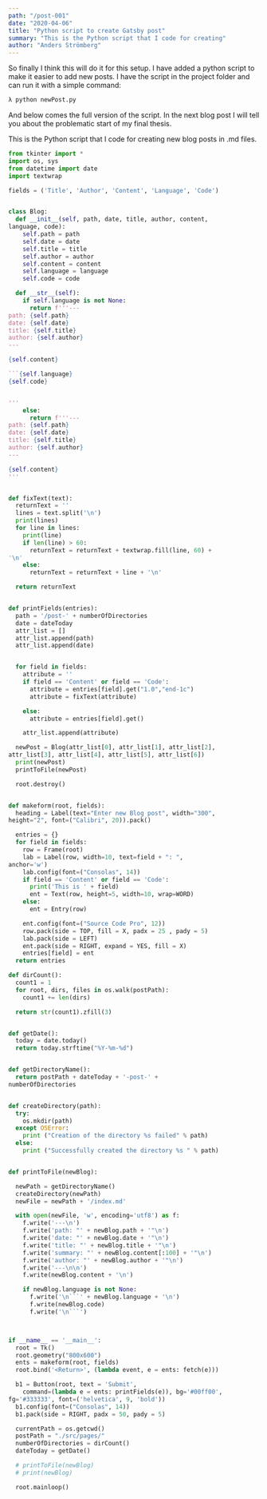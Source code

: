 ```yaml
---
path: "/post-001"
date: "2020-04-06"
title: "Python script to create Gatsby post"
summary: "This is the Python script that I code for creating"
author: "Anders Strömberg"
---
```


So finally I think this will do it for this setup. I have added a python script
to make it easier to add new posts. I have the script in the project folder
and can run it with a simple command:

```Python
λ python newPost.py
```

And below comes the full version of the script. In the next blog post I will tell you about the problematic start of my final thesis.

This is the Python script that I code for creating new blog posts in .md files.

```Python
from tkinter import *
import os, sys
from datetime import date
import textwrap

fields = ('Title', 'Author', 'Content', 'Language', 'Code')


class Blog:
  def __init__(self, path, date, title, author, content,
language, code):
    self.path = path
    self.date = date
    self.title = title
    self.author = author
    self.content = content
    self.language = language
    self.code = code

  def __str__(self):
    if self.language is not None:
      return f'''---
path: {self.path}
date: {self.date}
title: {self.title}
author: {self.author}
---

{self.content}

```{self.language}
{self.code}


'''
    else:
      return f'''---
path: {self.path}
date: {self.date}
title: {self.title}
author: {self.author}
---

{self.content}
'''


def fixText(text):
  returnText = ''
  lines = text.split('\n')
  print(lines)
  for line in lines:
    print(line)
    if len(line) > 60:
      returnText = returnText + textwrap.fill(line, 60) +
'\n'
    else:
      returnText = returnText + line + '\n'

  return returnText


def printFields(entries):
  path = '/post-' + numberOfDirectories
  date = dateToday
  attr_list = []
  attr_list.append(path)
  attr_list.append(date)


  for field in fields:
    attribute = ''
    if field == 'Content' or field == 'Code':
      attribute = entries[field].get("1.0","end-1c")
      attribute = fixText(attribute)

    else:
      attribute = entries[field].get()

    attr_list.append(attribute)

  newPost = Blog(attr_list[0], attr_list[1], attr_list[2],
attr_list[3], attr_list[4], attr_list[5], attr_list[6])
  print(newPost)
  printToFile(newPost)

  root.destroy()


def makeform(root, fields):
  heading = Label(text="Enter new Blog post", width="300",
height="2", font=("Calibri", 20)).pack()

  entries = {}
  for field in fields:
    row = Frame(root)
    lab = Label(row, width=10, text=field + ": ",
anchor='w')
    lab.config(font=("Consolas", 14))
    if field == 'Content' or field == 'Code':
      print('This is ' + field)
      ent = Text(row, height=5, width=10, wrap=WORD)
    else:
      ent = Entry(row)

    ent.config(font=("Source Code Pro", 12))
    row.pack(side = TOP, fill = X, padx = 25 , pady = 5)
    lab.pack(side = LEFT)
    ent.pack(side = RIGHT, expand = YES, fill = X)
    entries[field] = ent
  return entries

def dirCount():
  count1 = 1
  for root, dirs, files in os.walk(postPath):
    count1 += len(dirs)

  return str(count1).zfill(3)


def getDate():
  today = date.today()
  return today.strftime("%Y-%m-%d")


def getDirectoryName():
  return postPath + dateToday + '-post-' +
numberOfDirectories


def createDirectory(path):
  try:
    os.mkdir(path)
  except OSError:
    print ("Creation of the directory %s failed" % path)
  else:
    print ("Successfully created the directory %s " % path)


def printToFile(newBlog):

  newPath = getDirectoryName()
  createDirectory(newPath)
  newFile = newPath + '/index.md'

  with open(newFile, 'w', encoding='utf8') as f:
    f.write('---\n')
    f.write('path: "' + newBlog.path + '"\n')
    f.write('date: "' + newBlog.date + '"\n')
    f.write('title: "' + newBlog.title + '"\n')
    f.write('summary: "' + newBlog.content[:100] + '"\n')
    f.write('author: "' + newBlog.author + '"\n')
    f.write('---\n\n')
    f.write(newBlog.content + '\n')

    if newBlog.language is not None:
      f.write('\n```' + newBlog.language + '\n')
      f.write(newBlog.code)
      f.write('\n```')



if __name__ == '__main__':
  root = Tk()
  root.geometry("800x600")
  ents = makeform(root, fields)
  root.bind('<Return>', (lambda event, e = ents: fetch(e)))

  b1 = Button(root, text = 'Submit',
    command=(lambda e = ents: printFields(e)), bg='#00ff00',
fg='#333333', font=('helvetica', 9, 'bold'))
  b1.config(font=("Consolas", 14))
  b1.pack(side = RIGHT, padx = 50, pady = 5)

  currentPath = os.getcwd()
  postPath = "./src/pages/"
  numberOfDirectories = dirCount()
  dateToday = getDate()

  # printToFile(newBlog)
  # print(newBlog)

  root.mainloop()


```